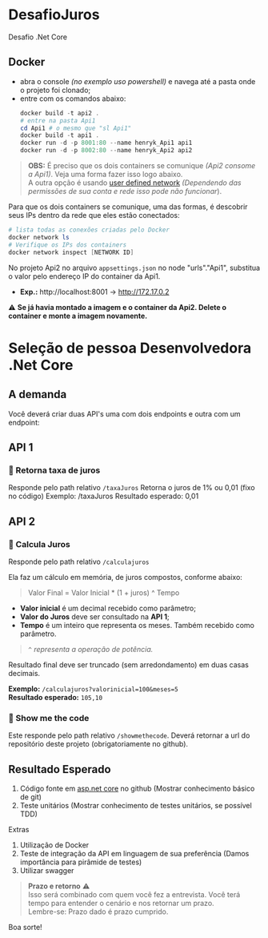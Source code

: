 # DesafioJuros
Desafio .Net Core

## Docker
- abra o console _(no exemplo uso powershell)_ e navega até a pasta onde o projeto foi clonado;
- entre com os comandos abaixo:
  ``` powershell
  docker build -t api2 .  
  # entre na pasta Api1
  cd Api1 # o mesmo que "sl Api1"
  docker build -t api1 .  
  docker run -d -p 8001:80 --name henryk_Api1 api1  
  docker run -d -p 8002:80 --name henryk_Api2 api2  
  ```
  
> **OBS:** É preciso que os dois containers se comunique  _\(Api2 consome a Api1\)_. Veja uma forma fazer isso logo abaixo.  
> A outra opção é usando [user defined network](https://docs.docker.com/network/bridge/) _(Dependendo das permissões de sua conta e rede isso pode não funcionar_).
  
Para que os dois containers se comunique, uma das formas, é descobrir seus IPs dentro da rede que eles estão conectados:
``` powershell
# lista todas as conexões criadas pelo Docker  
docker network ls  
# Verifique os IPs dos containers  
docker network inspect [NETWORK ID]  
```  
  
No projeto Api2 no arquivo `appsettings.json` no node "urls"."Api1", substitua o valor pelo endereço IP do container da Api1.  
- **Exp.:** http://localhost:8001 -> http://172.17.0.2

:warning: **Se já havia montado a imagem e o container da Api2. Delete o container e monte a imagem novamente.**

# Seleção de pessoa Desenvolvedora .Net Core

## A demanda
Você deverá criar duas API's uma com dois endpoints e outra com um endpoint:

## API 1

### :satellite: Retorna taxa de juros

Responde pelo path relativo `/taxaJuros` Retorna o juros de 1% ou 0,01 (fixo no código) Exemplo: /taxaJuros Resultado esperado: 0,01  

## API 2

### :satellite: Calcula Juros

Responde pelo path relativo `/calculajuros`  
  
Ela faz um cálculo em memória, de juros compostos, conforme abaixo:  

> Valor Final = Valor Inicial * (1 + juros) ^ Tempo  
  
- **Valor inicial** é um decimal recebido como parâmetro;
- **Valor do Juros** deve ser consultado na **API 1**;
- **Tempo** é um inteiro que representa os meses. Também recebido como parâmetro.   
  
> `^` _representa a operação de potência._  
  
Resultado final deve ser truncado (sem arredondamento) em duas casas decimais.  
  
**Exemplo:** `/calculajuros?valorinicial=100&meses=5`  
**Resultado esperado:** `105,10`

### :satellite: Show me the code

Este responde pelo path relativo `/showmethecode`. Deverá retornar a url do repositório deste projeto (obrigatoriamente no github).

## Resultado Esperado

1.	Código fonte em [asp.net core][aspnetcore] no github (Mostrar conhecimento básico de git)
2.	Teste unitários (Mostrar conhecimento de testes unitários, se possível TDD)

Extras
1.	Utilização de Docker
2.	Teste de integração da API em linguagem de sua preferência (Damos importância para pirâmide de testes)
3.	Utilizar swagger

> **Prazo e retorno** :warning:  
> Isso será combinado com quem você fez a entrevista. Você terá tempo para entender o cenário e nos retornar um prazo.  
> Lembre-se: Prazo dado é prazo cumprido.  

Boa sorte!

[aspnetcore]: https://en.wikipedia.org/wiki/.NET_Core
